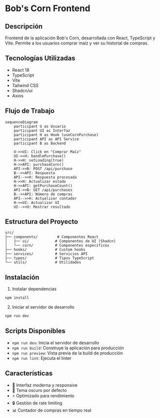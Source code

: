 # Bob's Corn Frontend

## Descripción

Frontend de la aplicación Bob's Corn, desarrollada con React, TypeScript y Vite. Permite a los usuarios comprar maíz y ver su historial de compras.

## Tecnologías Utilizadas

- React 18
- TypeScript
- Vite
- Tailwind CSS
- Shadcn/ui
- Axios

## Flujo de Trabajo

```mermaid
sequenceDiagram
    participant U as Usuario
    participant UI as Interfaz
    participant H as Hook (useCornPurchase)
    participant API as API Service
    participant B as Backend

    U->>UI: Click en "Comprar Maíz"
    UI->>H: handlePurchase()
    H->>H: setLoading(true)
    H->>API: purchaseCorn()
    API->>B: POST /api/purchase
    B-->>API: Respuesta
    API-->>H: Respuesta procesada
    H->>H: Actualizar estado
    H->>API: getPurchaseCount()
    API->>B: GET /api/purchases
    B-->>API: Número de compras
    API-->>H: Actualizar contador
    H->>UI: Actualizar UI
    UI-->>U: Mostrar resultado
```

## Estructura del Proyecto

```
src/
├── components/         # Componentes React
│   ├── ui/            # Componentes de UI (Shadcn)
│   └── corn/          # Componentes específicos
├── hooks/             # Custom hooks
├── services/          # Servicios API
├── types/             # Tipos TypeScript
└── utils/             # Utilidades
```

## Instalación

1. Instalar dependencias

```bash
npm install
```

2. Iniciar el servidor de desarrollo

```bash
npm run dev
```

## Scripts Disponibles

- `npm run dev`: Inicia el servidor de desarrollo
- `npm run build`: Construye la aplicación para producción
- `npm run preview`: Vista previa de la build de producción
- `npm run lint`: Ejecuta el linter

## Características

- 🌟 Interfaz moderna y responsive
- 🎨 Tema oscuro por defecto
- ⚡ Optimizado para rendimiento
- 🔒 Gestión de rate limiting
- 📊 Contador de compras en tiempo real
